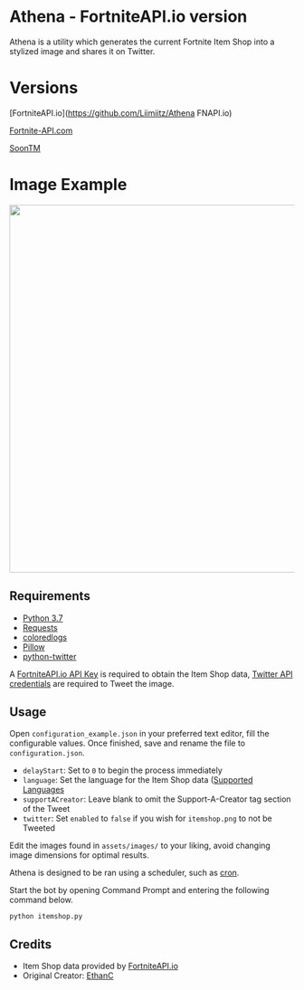 # Athena - FortniteAPI.io version

Athena is a utility which generates the current Fortnite Item Shop into a stylized image and shares it on Twitter.

# Versions

[FortniteAPI.io](https://github.com/Liimiitz/Athena FNAPI.io)

[Fortnite-API.com](https://github.com/Liimiitz/Athena)

[SoonTM](SoonTM)

# Image Example

<p align="center">
    <img src="https://i.imgur.com/Ga7uWvd.jpg" width="650px" draggable="false">
</p>

## Requirements

- [Python 3.7](https://www.python.org/downloads/)
- [Requests](http://docs.python-requests.org/en/master/user/install/)
- [coloredlogs](https://pypi.org/project/coloredlogs/)
- [Pillow](https://pillow.readthedocs.io/en/stable/installation.html#basic-installation)
- [python-twitter](https://github.com/bear/python-twitter#installing)

A [FortniteAPI.io API Key](https://dashboard.fortniteapi.io/) is required to obtain the Item Shop data, [Twitter API credentials](https://developer.twitter.com/en/apps) are required to Tweet the image.

## Usage

Open `configuration_example.json` in your preferred text editor, fill the configurable values. Once finished, save and rename the file to `configuration.json`.

- `delayStart`: Set to `0` to begin the process immediately
- `language`: Set the language for the Item Shop data ([Supported Languages](https://fortniteapi.io/)
- `supportACreator`: Leave blank to omit the Support-A-Creator tag section of the Tweet
- `twitter`: Set `enabled` to `false` if you wish for `itemshop.png` to not be Tweeted

Edit the images found in `assets/images/` to your liking, avoid changing image dimensions for optimal results.

Athena is designed to be ran using a scheduler, such as [cron](https://en.wikipedia.org/wiki/Cron).

Start the bot by opening Command Prompt and entering the following command below.

```
python itemshop.py
```

## Credits

- Item Shop data provided by [FortniteAPI.io](https://fortniteapi.io/)
- Original Creator: [EthanC](https://github.com/EthanC/Athena)
